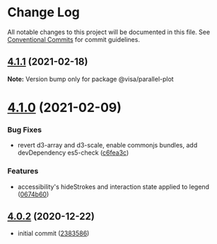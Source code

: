 # Change Log

All notable changes to this project will be documented in this file.
See [Conventional Commits](https://conventionalcommits.org) for commit guidelines.

## [4.1.1](https://github.com/visa/visa-chart-components/compare/@visa/parallel-plot@4.1.0...@visa/parallel-plot@4.1.1) (2021-02-18)

**Note:** Version bump only for package @visa/parallel-plot





# [4.1.0](https://github.com/visa/visa-chart-components/compare/@visa/parallel-plot@4.0.2...@visa/parallel-plot@4.1.0) (2021-02-09)


### Bug Fixes

* revert d3-array and d3-scale, enable commonjs bundles, add devDependency es5-check ([c6fea3c](https://github.com/visa/visa-chart-components/commit/c6fea3c601dfc4650b52996721ead03a1b363e2b))


### Features

* accessibility's hideStrokes and interaction state applied to legend ([0674b60](https://github.com/visa/visa-chart-components/commit/0674b608e918964f9bbce2992e363bf24f9cb911))





## [4.0.2](https://github.com/visa/visa-chart-components/tree/%40visa/parallel-plot%404.0.2) (2020-12-22)

- initial commit ([2383586](https://github.com/visa/visa-chart-components/commit/238358698bb59b8f20f424eeedc7235f51e02037))
